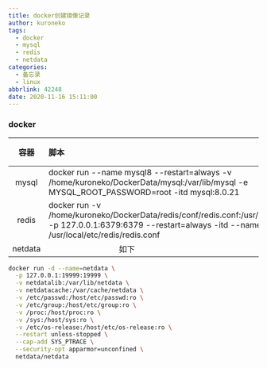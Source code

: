 ```yaml
---
title: docker创建镜像记录
author: kuroneko
tags:
  - docker
  - mysql
  - redis
  - netdata
categories:
  - 备忘录
  - linux
abbrlink: 42248
date: 2020-11-16 15:11:00
---
```

### docker
| 容器    | 脚本                                  | 备注 |
| :------: | :------------------------------------------------------------| :----:|
| mysql   | docker run --name mysql8 --restart=always -v /home/kuroneko/DockerData/mysql:/var/lib/mysql -e MYSQL_ROOT_PASSWORD=root -itd mysql:8.0.21 |      |
| redis   | docker run -v /home/kuroneko/DockerData/redis/conf/redis.conf:/usr/local/etc/redis/redis.conf -p 127.0.0.1:6379:6379 --restart=always -itd --name redis redis redis-server /usr/local/etc/redis/redis.conf |      |
| netdata |                                  如下                           |      |


```sh
docker run -d --name=netdata \
  -p 127.0.0.1:19999:19999 \
  -v netdatalib:/var/lib/netdata \
  -v netdatacache:/var/cache/netdata \
  -v /etc/passwd:/host/etc/passwd:ro \
  -v /etc/group:/host/etc/group:ro \
  -v /proc:/host/proc:ro \
  -v /sys:/host/sys:ro \
  -v /etc/os-release:/host/etc/os-release:ro \
  --restart unless-stopped \
  --cap-add SYS_PTRACE \
  --security-opt apparmor=unconfined \
  netdata/netdata
  ```